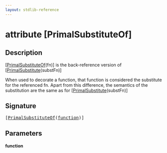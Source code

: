 ```yaml
---
layout: stdlib-reference
---
```


# attribute [PrimalSubstituteOf]

## Description

<span class='code'>[<a href="primalsubstituteof-06g.md">PrimalSubstituteOf</a>(fn)]</span> is the back-reference version of <span class='code'>[<a href="primalsubstitute-06.md">PrimalSubstitute</a>(substFn)]</span>

When used to decorate a function, that function is considered the substitute for the
referenced <span class='code'>fn</span>.
Apart from this difference, the semantics of the substitution are the same as for
<span class='code'>[<a href="primalsubstitute-06.md">PrimalSubstitute</a>(substFn)]</span>


## Signature

<pre>
[<a href="primalsubstituteof-06g.md">PrimalSubstituteOf</a>(<a href="primalsubstituteof-06g.md#decl-function" class="code_param">function</a>)]
</pre>

## Parameters

####  <a id="decl-function"></a>function


<script>
// Fix .md links to .html when on ReadTheDocs
if (window.location.hostname.includes('readthedocs') || 
    window.location.hostname.includes('rtfd.io')) {
  document.addEventListener('DOMContentLoaded', function() {
    const links = document.querySelectorAll('a');
    links.forEach(link => {
      if (link.getAttribute('href') && link.getAttribute('href').endsWith('.md')) {
        link.href = link.href.replace(/\.md($|#|\?)/, '.html$1');
      }
    });
  });
}
</script>
